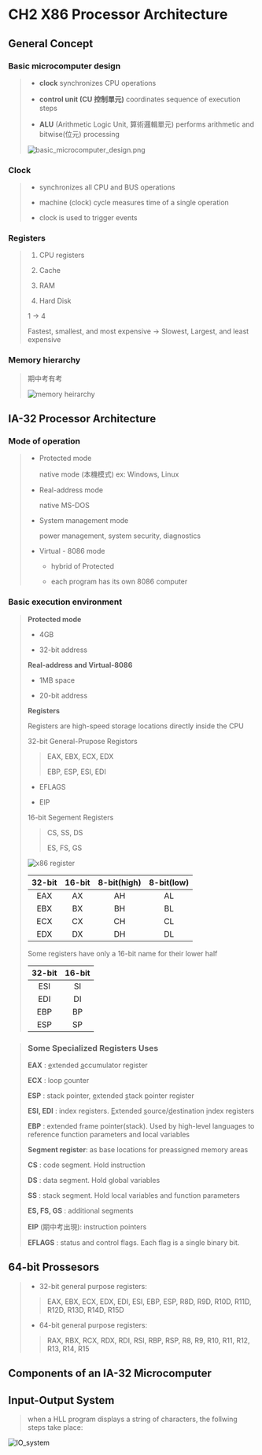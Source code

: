 # CH2 X86 Processor Architecture

## General Concept

### Basic microcomputer design

> + **clock** synchronizes CPU operations
>
> + **control unit (CU 控制單元)** coordinates sequence of execution steps
>
> + **ALU** (Arithmetic Logic Unit, 算術邏輯單元) performs arithmetic and bitwise(位元) processing
>
> ![basic_microcomputer_design.png](src/basic_microcomputer_design.png)

### Clock

> + synchronizes all CPU and BUS operations
>
> + machine (clock) cycle measures time of a single operation
>
> + clock is used to trigger events

### Registers

> 1. CPU registers
>
> 2. Cache
>
> 3. RAM
>
> 4. Hard Disk
>
> 1 → 4
>
> Fastest, smallest, and most expensive → Slowest, Largest, and least expensive

### Memory hierarchy

> 期中考有考
>
> ![memory heirarchy](src/memory_hierarchy.png)

## IA-32 Processor Architecture

### Mode of operation

> + Protected mode
>   
>   native mode (本機模式) ex: Windows, Linux
>
> + Real-address mode
>   
>   native MS-DOS
>
> + System management mode
>   
>   power management, system security, diagnostics
>
> + Virtual - 8086 mode
>   
>   + hybrid of Protected
>   
>   + each program has its own 8086 computer

### Basic execution environment

> **Protected mode**
>
> + 4GB
>
> + 32-bit address
>
> **Real-address and Virtual-8086**
>
> + 1MB space
>
> + 20-bit address
>
> **Registers**
>
> Registers are high-speed storage locations directly inside the CPU
>
> 32-bit General-Prupose Registors
>
> > EAX, EBX, ECX, EDX
> >
> > EBP, ESP, ESI, EDI
>
> + EFLAGS
>
> + EIP
>
> 16-bit Segement Registers
>
> > CS, SS, DS
> >
> > ES, FS, GS
>
> ![x86 register](src/x86-Register.png)
>
> | 32-bit | 16-bit | 8-bit(high) | 8-bit(low) |
> |:------:|:------:|:-----------:|:----------:|
> | EAX    | AX     | AH          | AL         |
> | EBX    | BX     | BH          | BL         |
> | ECX    | CX     | CH          | CL         |
> | EDX    | DX     | DH          | DL         |
>
> Some registers have only a 16-bit name for their lower half
>
> | 32-bit | 16-bit |
> |:------:|:------:|
> | ESI    | SI     |
> | EDI    | DI     |
> | EBP    | BP     |
> | ESP    | SP     |

> ### Some Specialized Registers Uses
>
> **EAX** : <u>e</u>xtended <u>a</u>ccumulator register
>
> **ECX** : loop <u>c</u>ounter
>
> **ESP** : stack pointer, <u>e</u>xtended <u>s</u>tack <u>p</u>ointer register
>
> **ESI, EDI** : index registers. <u>E</u>xtended <u>s</u>ource/<u>d</u>estination <u>i</u>ndex registers
>
> **EBP** : extended frame pointer(stack). Used by high-level languages to reference function parameters and local variables
>
> **Segment register**: as base locations for preassigned memory areas
>
> **CS** : code segment. Hold instruction
>
> **DS** : data segment. Hold global variables
>
> **SS** : stack segment. Hold local variables and function parameters
>
> **ES, FS, GS** : additional segments
>
> **EIP** (期中考出現): instruction pointers
>
> **EFLAGS** : status and control flags. Each flag is a single binary bit.

## 64-bit Prossesors

> + 32-bit general purpose registers:
>
> > EAX, EBX, ECX, EDX, EDI, ESI, EBP, ESP, R8D,
> > R9D, R10D, R11D, R12D, R13D, R14D, R15D
>
> + 64-bit general purpose registers:
>
> > RAX, RBX, RCX, RDX, RDI, RSI, RBP, RSP, R8, R9,
> > R10, R11, R12, R13, R14, R15

## Components of an IA-32 Microcomputer

## Input-Output System

> when a HLL program displays a string of characters, the follwing steps take place:

![IO_system](src/IO_system.png)
